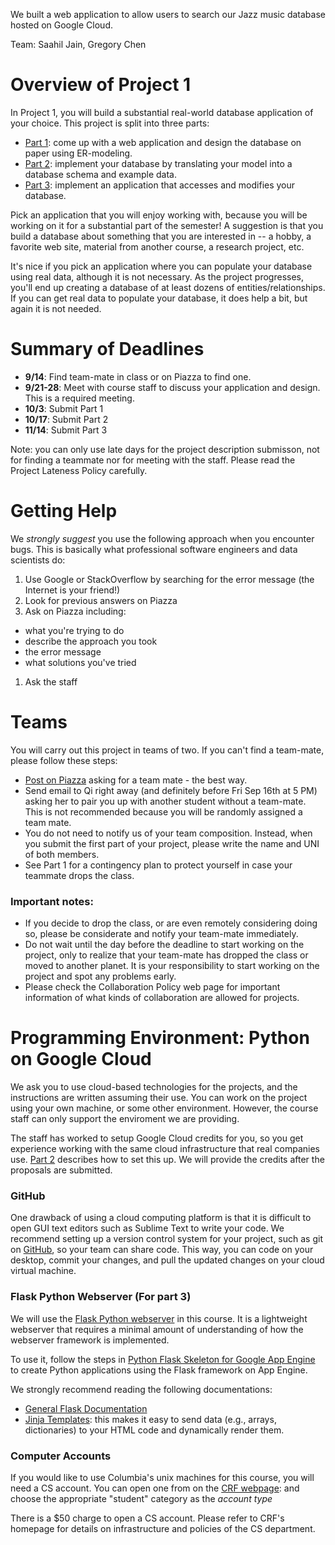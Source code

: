 We built a web application to allow users to search our Jazz music database hosted on Google Cloud.

Team: Saahil Jain, Gregory Chen

# Overview of Project 1

In Project 1, you will build a substantial real-world database application of your choice. 
This project is split into three parts:

* [Part 1](./part1.md): come up with a web application and design the database on paper using ER-modeling.
* [Part 2](./part2.md): implement your database by translating your model into a database schema and example data.
* [Part 3](./part3.md): implement an application that accesses and modifies your database.

Pick an application that you will enjoy working with, because you will be working on it for a substantial part of the semester! 
A suggestion is that you build a database about something that you are interested in
-- a hobby, a favorite web site, material from another course, a research project, etc. 

It's nice if you pick an application where you can populate your database using real data, although it is not necessary.
As the project progresses, you'll end up creating a database of at least dozens of entities/relationships. 
If you can get real data to populate your database, it does help a bit, but again it is not needed. 


# Summary of Deadlines

* **9/14**: Find team-mate in class or on Piazza to find one.
* **9/21-28**: Meet with course staff to discuss your application and design.  This is a required meeting.
* **10/3**: Submit Part 1
* **10/17**: Submit Part 2
* **11/14**: Submit Part 3

Note: you can only use late days for the project description submisson, not for finding a teammate nor for meeting with the staff. Please read the Project Lateness Policy carefully. 


# Getting Help

We _strongly suggest_ you use the following approach when you encounter bugs.  This is basically what
professional software engineers and data scientists do:

1. Use Google or StackOverflow by searching for the error message (the Internet is your friend!)
1. Look for previous answers on Piazza
1. Ask on Piazza including:
  * what you're trying to do
  * describe the approach you took
  * the error message
  * what solutions you've tried
1. Ask the staff


# Teams

You will carry out this project in teams of two. If you can't find a team-mate, please follow these steps:

* [Post on Piazza](https://piazza.com/class/irvic0xfdqk3p6?cid=5) asking for a team mate - the best way.
* Send email to Qi right away (and definitely before Fri Sep 16th at 5 PM) asking her to pair you up with another student without a team-mate. This is not recommended because you will be randomly assigned a team mate.
* You do not need to notify us of your team composition. 
  Instead, when you submit the first part of your project, please write the name and UNI of both members.
* See Part 1 for a contingency plan to protect yourself in case your teammate drops the class.


### Important notes:

* If you decide to drop the class, or are even remotely considering doing so, please be considerate and notify your team-mate immediately.
* Do not wait until the day before the deadline to start working on the project, only to realize that your team-mate has dropped the class or moved to another planet. It is your responsibility to start working on the project and spot any problems early.
* Please check the Collaboration Policy web page for important information of what kinds of collaboration are allowed for projects.


# Programming Environment: Python on Google Cloud

We ask you to use cloud-based technologies for the projects, and the instructions are written assuming their use. You can work on the project using your own machine, or some other environment. However, the course staff can only support the enviroment we are providing.

The staff has worked to setup Google Cloud credits for you, so you get experience working with the same cloud infrastructure that real companies use. [Part 2](./part2.md#GCP) describes how to set this up. We will provide the credits after the proposals are submitted.

### GitHub

One drawback of using a cloud computing platform is that it is difficult to open GUI text editors
such as Sublime Text to write your code.  We recommend setting up a version control system for your project, 
such as git on [GitHub](http://www.github.com), so your team can share code. This way, you can code on your desktop, commit your changes, and pull the updated changes on your cloud virtual machine.


### Flask Python Webserver (For part 3)

We will use the [Flask Python webserver](http://flask.pocoo.org/) in this course. It is a lightweight webserver that requires a minimal amount of understanding of how the webserver framework is implemented.

To use it, follow the steps in [Python Flask Skeleton for Google App Engine](https://github.com/GoogleCloudPlatform/appengine-flask-skeleton) to create Python applications using the Flask framework on App Engine.

We strongly recommend reading the following documentations:

* [General Flask Documentation](http://flask.pocoo.org/)
* [Jinja Templates](http://jinja.pocoo.org/docs/dev/templates/): this makes it easy to send data (e.g., arrays, dictionaries) 
  to your HTML code and dynamically render them.


### Computer Accounts

If you would like to use Columbia's unix machines for this course, you will
need a CS account.  You can open one from on the [CRF webpage](https://www.cs.columbia.edu/~crf/accounts/cs.html):
and choose the appropriate "student" category as the _account type_

There is a $50 charge to open a CS account. 
Please refer to CRF's homepage for details on infrastructure and policies of the CS department.
